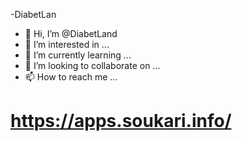 -DiabetLan
- 👋 Hi, I’m @DiabetLand
- 👀 I’m interested in ...
- 🌱 I’m currently learning ...
- 💞️ I’m looking to collaborate on ...
- 📫 How to reach me ...
# https://apps.soukari.info/
<!---
DiabetLand/DiabetLand is a ✨ special ✨ repository because its `README.md` (this file) appears on your GitHub profile.
You can click the Preview link to take a look at your changes.
--->
